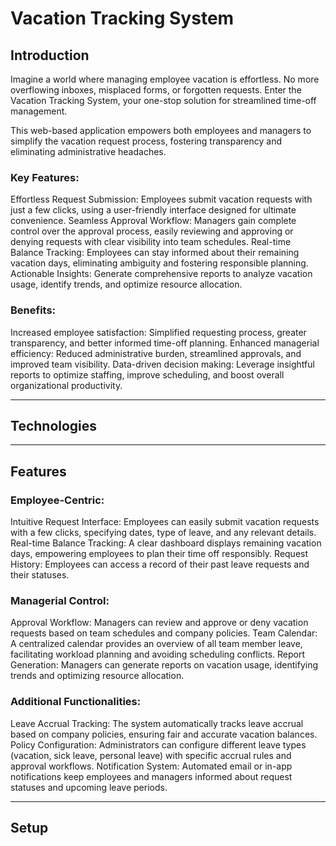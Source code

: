 # Vacation Tracking System

## Introduction

Imagine a world where managing employee vacation is effortless. No more overflowing inboxes, misplaced forms, or forgotten requests. Enter the Vacation Tracking System, your one-stop solution for streamlined time-off management.

This web-based application empowers both employees and managers to simplify the vacation request process, fostering transparency and eliminating administrative headaches.

### Key Features:

Effortless Request Submission: Employees submit vacation requests with just a few clicks, using a user-friendly interface designed for ultimate convenience.
Seamless Approval Workflow: Managers gain complete control over the approval process, easily reviewing and approving or denying requests with clear visibility into team schedules.
Real-time Balance Tracking: Employees can stay informed about their remaining vacation days, eliminating ambiguity and fostering responsible planning.
Actionable Insights: Generate comprehensive reports to analyze vacation usage, identify trends, and optimize resource allocation.



### Benefits:

Increased employee satisfaction: Simplified requesting process, greater transparency, and better informed time-off planning.
Enhanced managerial efficiency: Reduced administrative burden, streamlined approvals, and improved team visibility.
Data-driven decision making: Leverage insightful reports to optimize staffing, improve scheduling, and boost overall organizational productivity.
_______________________________________________________________________________________________________________________________________________________________________________________________________

## Technologies
----------------------------------------------------------------------------

## Features

### Employee-Centric:

Intuitive Request Interface: Employees can easily submit vacation requests with a few clicks, specifying dates, type of leave, and any relevant details.
Real-time Balance Tracking: A clear dashboard displays remaining vacation days, empowering employees to plan their time off responsibly.
Request History: Employees can access a record of their past leave requests and their statuses.

### Managerial Control:

Approval Workflow: Managers can review and approve or deny vacation requests based on team schedules and company policies.
Team Calendar: A centralized calendar provides an overview of all team member leave, facilitating workload planning and avoiding scheduling conflicts.
Report Generation: Managers can generate reports on vacation usage, identifying trends and optimizing resource allocation.

### Additional Functionalities:

Leave Accrual Tracking: The system automatically tracks leave accrual based on company policies, ensuring fair and accurate vacation balances.
Policy Configuration: Administrators can configure different leave types (vacation, sick leave, personal leave) with specific accrual rules and approval workflows.
Notification System: Automated email or in-app notifications keep employees and managers informed about request statuses and upcoming leave periods.

    
_______________________________________________________________________________________________________________________________________________________________________________________________________

## Setup

